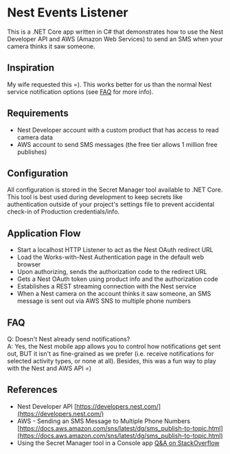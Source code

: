 # Nest Events Listener
This is a .NET Core app written in C# that demonstrates how to use the Nest Developer API and AWS (Amazon Web Services) to send an SMS when your camera thinks it saw someone.

## Inspiration
My wife requested this =). This works better for us than the normal Nest service notification options (see [FAQ](#faq) for more info).

## Requirements
* Nest Developer account with a custom product that has access to read camera data
* AWS account to send SMS messages (the free tier allows 1 million free publishes)

## Configuration
All configuration is stored in the Secret Manager tool available to .NET Core. This tool is best used during development to keep secrets like authentication outside of your project's settings file to prevent accidental check-in of Production credentials/info.

## Application Flow
* Start a localhost HTTP Listener to act as the Nest OAuth redirect URL
* Load the Works-with-Nest Authentication page in the default web browser
* Upon authorizing, sends the authorization code to the redirect URL
* Gets a Nest OAuth token using product info and the authorization code
* Establishes a REST streaming connection with the Nest service
* When a Nest camera on the account thinks it saw someone, an SMS message is sent out via AWS SNS to multiple phone numbers

<a id="faq"></a>
## FAQ
Q: Doesn't Nest already send notifications?  
A: Yes, the Nest mobile app allows you to control how notifications get sent out, BUT it isn't as fine-grained as we prefer (i.e. receive notifications for selected activity types, or none at all). Besides, this was a fun way to play with the Nest and AWS API =)

## References
* Nest Developer API [https://developers.nest.com/](https://developers.nest.com/)
* AWS - Sending an SMS Message to Multiple Phone Numbers [https://docs.aws.amazon.com/sns/latest/dg/sms_publish-to-topic.html](https://docs.aws.amazon.com/sns/latest/dg/sms_publish-to-topic.html)
* Using the Secret Manager tool in a Console app [Q&A on StackOverflow](https://stackoverflow.com/a/47692741/2141970)
